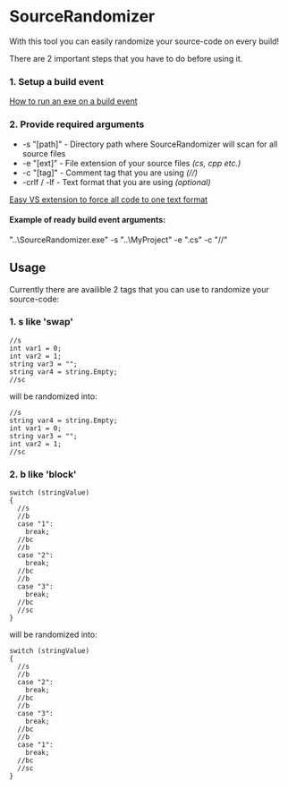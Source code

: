 # SourceRandomizer
With this tool you can easily randomize your source-code on every build!

There are 2 important steps that you have to do before using it.

### 1. Setup a build event
[How to run an exe on a build event](http://stackoverflow.com/a/7704362)

### 2. Provide required arguments
* -s "[path]" - Directory path where SourceRandomizer will scan for all source files
* -e "[ext]" - File extension of your source files *(cs, cpp etc.)*
* -c "[tag]" - Comment tag that you are using *(//)*
* -crlf / -lf - Text format that you are using *(optional)*

[Easy VS extension to force all code to one text format](http://www.grebulon.com/software/stripem.php)

#### Example of ready build event arguments:
"..\SourceRandomizer.exe" -s "..\MyProject" -e ".cs" -c "//"

## Usage
Currently there are availible 2 tags that you can use to randomize your source-code:

### 1. s like 'swap'
```
//s
int var1 = 0;
int var2 = 1;
string var3 = "";
string var4 = string.Empty;
//sc
```

will be randomized into:
```
//s
string var4 = string.Empty;
int var1 = 0;
string var3 = "";
int var2 = 1;
//sc
```

### 2. b like 'block'
```
switch (stringValue)
{
  //s
  //b
  case "1":
    break;
  //bc
  //b
  case "2":
    break;
  //bc
  //b
  case "3":
    break;
  //bc
  //sc
}
```

will be randomized into:
```
switch (stringValue)
{
  //s
  //b
  case "2":
    break;
  //bc
  //b
  case "3":
    break;
  //bc
  //b
  case "1":
    break;
  //bc
  //sc
}
```
